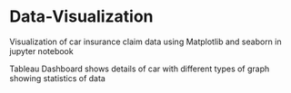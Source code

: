 # Data-Visualization
Visualization of car insurance claim data using Matplotlib and seaborn in jupyter notebook

Tableau Dashboard shows details of car with different types of graph showing statistics of data
